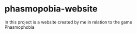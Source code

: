 # phasmopobia-website
In this project is a website created by me in relation to the game Phasmophobia
